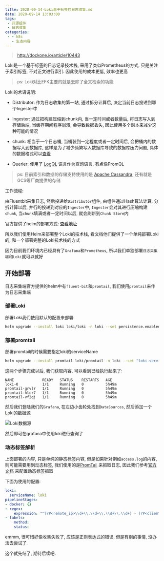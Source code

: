 ```yaml
---
title: 2020-09-14-Loki基于标签的日志收集.md
date: 2020-09-14 13:03:00
tags:
 - 开源组件
 - 日志收集
categories:
 - - k8s
   - 生态内容
---
```


> http://dockone.io/article/10443

Loki是一个基于标签的日志记录技术栈, 采用了类似Prometheus的方式, 只是关注于索引标签, 不对正文进行索引.
因此使用的成本更低, 效率也更高

> ps: Loki对比EFK主要的就是去除了全文检索的功能
>

Loki的术语说明:

- Distributor: 作为日志收集的第一站, 通过拆分计算后, 决定当前日志投递到哪个Ingester中

- Ingester: 通过把构建压缩到chunk内, 当一定时间或者数量后, 将日志写入到存储后端, 当缓存期间程序崩溃, 会导致数据丢失, 因此使用多个副本来减少这种可能的情况

- chunk: 相当于一个日志桶, 当桶装到一定程度或者一定时间后, 会把桶内的数据写入到数据库, 这样是为了减少频繁写入数据库导致的数据库压力问题, 具体的数据格式可以[查看](https://grafana.com/docs/loki/latest/architecture/#chunk-format)

- Querier: 使用了 [LogQL](https://grafana.com/docs/loki/latest/logql/) 语言作为查询语言, 有点像PromQL

> ps: 目前索引和数据的存储支持使用的是 [Apache Cassandra](https://cassandra.apache.org/), 还有就是GCS等厂商提供的存储

工作流程:

由Fluentbit采集日志, 然后投递给`Distributor`组件, 由组件通过Hash算法计算, 分拆计算以后, 并行的投递到对应的`Ingester`中,
`Ingester`会对其进行压缩构建`chunk`, 当`chunk`填满或者一定时间以后, 就会刷新到`Chunk Store`内

<!-- more -->

官方提供了helm的部署方式: [查看地址](https://grafana.com/docs/loki/latest/installation/helm/)

所以我们使用Helm来部署整个Loki的技术栈, 看文档他们提供了一个单纯部署Loki的, 和一个部署完整的Loki技术栈的方式

因为目前我们环境内已经具有了`Grafana`和`Prometheus`, 所以我们单独部署`日志采集端`和`Loki`就可以就好

## 开始部署

日志采集端官方提供的helm中有`fluent-bit`和`promtail`, 我们使用`promtail`来作为日志采集端

### 部署Loki

部署Loki我们使用默认的配置来部署:

```bash
helm upgrade --install loki loki/loki -n loki --set persistence.enabled=true --set replicas=1
```

### 部署promtail

部署promtail的时候需要指定loki的serviceName

```bash
helm upgrade --install promtail loki/promtail -n loki --set "loki.serviceName=loki"
```

这两个步骤完成以后, 我们获取内容, 可以看到已经执行起来了:

```
NAME             READY   STATUS    RESTARTS   AGE
loki-0           1/1     Running   0          5h49m
promtail-grvlr   1/1     Running   0          5h49m
promtail-hlcr7   1/1     Running   0          5h49m
promtail-vf2qj   1/1     Running   0          5h49m
```

然后我们登陆我们的`Grafana`, 在左边小齿轮处找到`DataSources`, 然后添加一个Loki的数据源

![Loki数据源](/image/2020-09-015/loki-datasource.jpg)

然后即可在grafana中使用loki进行查询了

### 动态标签解析

上面部署的内容, 只是单纯的静态标签内容, 但是如果针对例如`access.log`的内容, 则可能需要用到动态标签,
我们使用的是[PromTail](https://grafana.com/docs/loki/latest/clients/promtail/) 来抓取日志,
因此我们参考[官方文档](https://grafana.com/docs/loki/latest/clients/promtail/configuration/#relabel_config) 来配置动态标签抓取

下面为使用的配置:

```yaml
loki:
  serviceName: loki
pipelineStages:
- docker: {}
- regex:
    expression: "^(?P<remote_ip>\\d+\\.\\d+\\.\\d+\\.\\d+) - (?P<client_user>(\\w*|-)) \\[(?P<timestamp>.+)\\] \\"(?P<method>\\w+) (?P<url>.+) (?P<protocol>.+)\\" (?P<status>\\d+) (?P<length>\\d+) \\"(?P<request_referrer>.+)\\" \\"(?P<user_agent>.+)\\" \\d+ \\"(?P<frontend_name>.+) \\"(?P<backend_url>.+)\\" (?P<duration>\\d+)ms$"
- labels:
    method:
    status:
```

emmm, 很可惜好像收集失败了, 应该是正则表达式的错误, 但是有别的事情, 没办法去尝试了. 

这个就先结了, 期待后续吧.